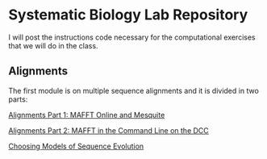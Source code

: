 # Systematic Biology Lab Repository
I will post the instructions code necessary for the computational exercises that we will do in the class.

## Alignments

The first module is on multiple sequence alignments and it is divided in two parts:

[Alignments Part 1: MAFFT Online and Mesquite](https://cjpardodelahoz.github.io/BIO556L/alignments_online)

[Alignments Part 2: MAFFT in the Command Line on the DCC](https://cjpardodelahoz.github.io/BIO556L/alignments_dcc)

[Choosing Models of Sequence Evolution](https://cjpardodelahoz.github.io/BIO556L/models)


